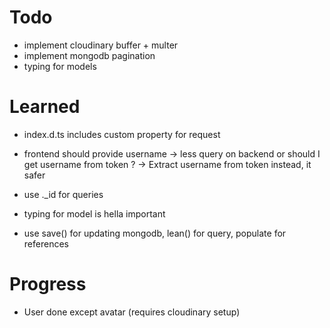 # Todo 

- implement cloudinary buffer + multer 
- implement mongodb pagination
- typing for models 

# Learned 
- index.d.ts includes custom property for request
- frontend should provide username -> less query on backend 
or should I get username from token ?
-> Extract username from token instead, it safer
- use ._id for queries 
- typing for model is hella important 

- use save() for updating mongodb, lean() for query, populate for references  
# Progress 
- User done except avatar (requires cloudinary setup)
